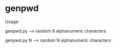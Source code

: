# genpwd
Usage:

genpwd.py --> random 8 alphanumeric characters

genpwd.py N --> random N alphanumeric characters
